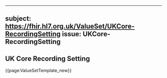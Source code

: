 
---
subject: https://fhir.hl7.org.uk/ValueSet/UKCore-RecordingSetting
issue: UKCore-RecordingSetting
---
## UK Core Recording Setting

{{page:ValueSetTemplate_new}}
    
